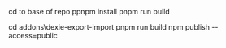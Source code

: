 cd to base of repo
ppnpm install
pnpm run build

cd addons\dexie-export-import
pnpm run build
npm publish --access=public
